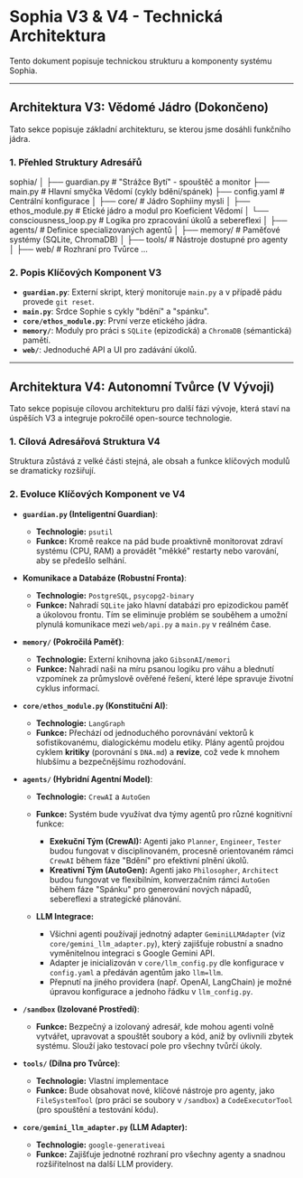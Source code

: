 # Sophia V3 & V4 - Technická Architektura

Tento dokument popisuje technickou strukturu a komponenty systému Sophia.

---

## Architektura V3: Vědomé Jádro (Dokončeno)

Tato sekce popisuje základní architekturu, se kterou jsme dosáhli funkčního jádra.

### 1. Přehled Struktury Adresářů

sophia/
│
├── guardian.py             # "Strážce Bytí" - spouštěč a monitor
├── main.py                   # Hlavní smyčka Vědomí (cykly bdění/spánek)
├── config.yaml               # Centrální konfigurace
│
├── core/                     # Jádro Sophiiny mysli
│   ├── ethos_module.py       # Etické jádro a modul pro Koeficient Vědomí
│   └── consciousness_loop.py # Logika pro zpracování úkolů a sebereflexi
│
├── agents/                   # Definice specializovaných agentů
│
├── memory/                   # Paměťové systémy (SQLite, ChromaDB)
│
├── tools/                    # Nástroje dostupné pro agenty
│
├── web/                      # Rozhraní pro Tvůrce
...


### 2. Popis Klíčových Komponent V3

* **`guardian.py`**: Externí skript, který monitoruje `main.py` a v případě pádu provede `git reset`.
* **`main.py`**: Srdce Sophie s cykly "bdění" a "spánku".
* **`core/ethos_module.py`**: První verze etického jádra.
* **`memory/`**: Moduly pro práci s `SQLite` (epizodická) a `ChromaDB` (sémantická) pamětí.
* **`web/`**: Jednoduché API a UI pro zadávání úkolů.

---

## Architektura V4: Autonomní Tvůrce (V Vývoji)

Tato sekce popisuje cílovou architekturu pro další fázi vývoje, která staví na úspěších V3 a integruje pokročilé open-source technologie.

### 1. Cílová Adresářová Struktura V4

Struktura zůstává z velké části stejná, ale obsah a funkce klíčových modulů se dramaticky rozšiřují.

### 2. Evoluce Klíčových Komponent ve V4

* **`guardian.py` (Inteligentní Guardian)**:
    * **Technologie:** `psutil`
    * **Funkce:** Kromě reakce na pád bude proaktivně monitorovat zdraví systému (CPU, RAM) a provádět "měkké" restarty nebo varování, aby se předešlo selhání.

* **Komunikace a Databáze (Robustní Fronta)**:
    * **Technologie:** `PostgreSQL`, `psycopg2-binary`
    * **Funkce:** Nahradí `SQLite` jako hlavní databázi pro epizodickou paměť a úkolovou frontu. Tím se eliminuje problém se souběhem a umožní plynulá komunikace mezi `web/api.py` a `main.py` v reálném čase.

* **`memory/` (Pokročilá Paměť)**:
    * **Technologie:** Externí knihovna jako `GibsonAI/memori`
    * **Funkce:** Nahradí naši na míru psanou logiku pro váhu a blednutí vzpomínek za průmyslově ověřené řešení, které lépe spravuje životní cyklus informací.

* **`core/ethos_module.py` (Konstituční AI)**:
    * **Technologie:** `LangGraph`
    * **Funkce:** Přechází od jednoduchého porovnávání vektorů k sofistikovanému, dialogickému modelu etiky. Plány agentů projdou cyklem **kritiky** (porovnání s `DNA.md`) a **revize**, což vede k mnohem hlubšímu a bezpečnějšímu rozhodování.

* **`agents/` (Hybridní Agentní Model)**:
    * **Technologie:** `CrewAI` a `AutoGen`
    * **Funkce:** Systém bude využívat dva týmy agentů pro různé kognitivní funkce:
        * **Exekuční Tým (CrewAI):** Agenti jako `Planner`, `Engineer`, `Tester` budou fungovat v disciplinovaném, procesně orientovaném rámci `CrewAI` během fáze "Bdění" pro efektivní plnění úkolů.
        * **Kreativní Tým (AutoGen):** Agenti jako `Philosopher`, `Architect` budou fungovat ve flexibilním, konverzačním rámci `AutoGen` během fáze "Spánku" pro generování nových nápadů, sebereflexi a strategické plánování.

    * **LLM Integrace:**
        * Všichni agenti používají jednotný adapter `GeminiLLMAdapter` (viz `core/gemini_llm_adapter.py`), který zajišťuje robustní a snadno vyměnitelnou integraci s Google Gemini API.
        * Adapter je inicializován v `core/llm_config.py` dle konfigurace v `config.yaml` a předáván agentům jako `llm=llm`.
        * Přepnutí na jiného providera (např. OpenAI, LangChain) je možné úpravou konfigurace a jednoho řádku v `llm_config.py`.


* **`/sandbox` (Izolované Prostředí)**:
    * **Funkce:** Bezpečný a izolovaný adresář, kde mohou agenti volně vytvářet, upravovat a spouštět soubory a kód, aniž by ovlivnili zbytek systému. Slouží jako testovací pole pro všechny tvůrčí úkoly.

* **`tools/` (Dílna pro Tvůrce)**:
    * **Technologie:** Vlastní implementace
    * **Funkce:** Bude obsahovat nové, klíčové nástroje pro agenty, jako `FileSystemTool` (pro práci se soubory v `/sandbox`) a `CodeExecutorTool` (pro spouštění a testování kódu).

* **`core/gemini_llm_adapter.py` (LLM Adapter):**
    * **Technologie:** `google-generativeai`
    * **Funkce:** Zajišťuje jednotné rozhraní pro všechny agenty a snadnou rozšiřitelnost na další LLM providery.

